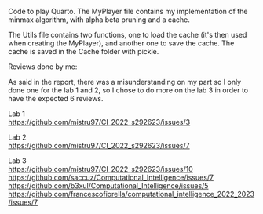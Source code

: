 Code to play Quarto. The MyPlayer file contains my implementation of the minmax algorithm, with alpha beta pruning and a cache.

The Utils file contains two functions, one to load the cache (it's then used when creating the MyPlayer), and another one to save the cache.
The cache is saved in the Cache folder with pickle.

Reviews done by me:

As said in the report, there was a misunderstanding on my part so I only done one for the lab 1 and 2, so I chose to do more on the lab 3 in order to have the expected 6 reviews.

Lab 1</br>
https://github.com/mistru97/CI_2022_s292623/issues/3

Lab 2</br>
https://github.com/mistru97/CI_2022_s292623/issues/7

Lab 3</br>
https://github.com/mistru97/CI_2022_s292623/issues/10</br>
https://github.com/saccuz/Computational_Intelligence/issues/7</br>
https://github.com/b3xul/Computational_Intelligence/issues/5</br>
https://github.com/francescofiorella/computational_intelligence_2022_2023/issues/7